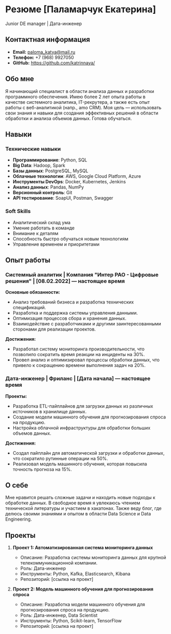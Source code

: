 # Резюме [Паламарчук Екатерина]
Junior DE manager | Дата-инженер

## Контактная информация
- **Email:** paloma_katya@mail.ru
- **Телефон:** +7 (968) 9927050
- **GitHub:** https://github.com/katrinnaya/

## Обо мне
Я начинающий специалист в области анализа данных и разработки программного обеспечения. Имею более 2 лет опыта работы в качестве системного аналитика, IT-рекрутера, а также есть опыт работы с веб-аналитикой (напр., amo CRM). Моя цель — использовать свои знания и навыки для создания эффективных решений в области обработки и анализа объемов данных. Готова обучаться. 

## Навыки

### Технические навыки
- **Программирование**: Python, SQL
- **Big Data**: Hadoop, Spark
- **Базы данных**: PostgreSQL, MySQL
- **Облачные технологии**: AWS, Google Cloud Platform, Azure
- **Инструменты DevOps**: Docker, Kubernetes, Jenkins
- **Анализ данных**: Pandas, NumPy
- **Версионный контроль**: Git
- **API тестирование**: SoapUI, Postman, Swagger
  
### Soft Skills
- Аналитический склад ума
- Умение работать в команде
- Внимание к деталям
- Способность быстро обучаться новым технологиям
- Управление временем и приоритетами

## Опыт работы

### Системный аналитик | Компания "Интер РАО - Цифровые решения" | [08.02.2022] — настоящее время
**Основные обязанности:**
- Анализ требований бизнеса и разработка технических спецификаций.
- Разработка и поддержка системы управления данными.
- Оптимизация процессов сбора и хранения данных.
- Взаимодействие с разработчиками и другими заинтересованными сторонами для реализации проектов.

**Достижения:**
- Разработал систему мониторинга производительности, что позволило сократить время реакции на инциденты на 30%.
- Провел анализ и оптимизировал процессы обработки данных, что привело к сокращению времени выполнения задач на 20%.

### Дата-инженер | Фриланс | [Дата начала] — настоящее время
**Проекты:**
- Разработка ETL-пайплайнов для загрузки данных из различных источников в хранилище данных.
- Создание модели машинного обучения для прогнозирования спроса на продукцию.
- Настройка облачной инфраструктуры для обработки больших объемов данных.

**Достижения:**
- Создал пайплайн для автоматической загрузки и обработки данных, что сократило рутинные операции на 50%.
- Реализовал модель машинного обучения, которая повысила точность прогноза на 15%.

## О себе
Мне нравится решать сложные задачи и находить новые подходы к обработке данных. В свободное время я увлекаюсь чтением технической литературы и участием в хакатонах. Также веду блог, где делюсь своими знаниями и опытом в области Data Science и Data Engineering.

## Проекты
1. **Проект 1: Автоматизированная система мониторинга данных**
   - Описание: Разработка системы мониторинга данных для крупной телекоммуникационной компании.
   - Роль: Дата-инженер
   - Инструменты: Python, Kafka, Elasticsearch, Kibana
   - Репозиторий: [ссылка на проект]

2. **Проект 2: Модель машинного обучения для прогнозирования спроса**
   - Описание: Разработка модели машинного обучения для прогнозирования спроса на продукцию.
   - Роль: Дата-инженер, Data Scientist
   - Инструменты: Python, Scikit-learn, TensorFlow
   - Репозиторий: [ссылка на проект]
